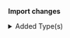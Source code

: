 **Import changes**

<details>
<summary>Added Type(s)</summary>

- added type `InvalidFieldsUpdateError`
</details>

